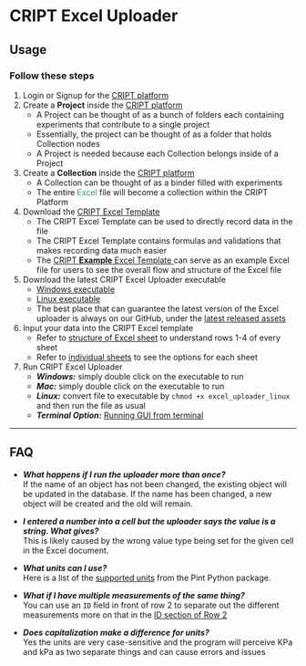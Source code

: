 # CRIPT Excel Uploader

## Usage

### Follow these steps

<ol id="usage-steps">
  <li>
    Login or Signup for the <a href="https://www.criptapp.org/" target="_blank">CRIPT platform</a>
  </li>
  <li>
    Create a <b>Project</b> inside the 
    <a href="https://www.criptapp.org/project" target="_blank">CRIPT platform</a>
    <ul>
      <li>
        A Project can be thought of as a bunch of folders each containing experiments that contribute to a single project
      </li>
      <li>
        Essentially, the project can be thought of as a folder that holds Collection nodes
      </li>
      <li>
        A Project is needed because each Collection belongs inside of a Project
      </li>
    </ul>
  </li>

  <li>
    Create a <b>Collection</b> inside the 
    <a href="https://www.criptapp.org/collection" target="_blank">CRIPT platform</a>
    <ul>
      <li>
        <!-- todo is this correct? -->
        A Collection can be thought of as a binder filled with experiments
      </li>
      <li>
        The entire <span style="color: #21a366">Excel</span> file will become a collection within the CRIPT Platform
      </li>
    </ul>
  </li>

  <li>
    Download the
    <a href="https://github.com/C-Accel-CRIPT/cript-excel-uploader/releases/latest/download/CRIPT_template.xlsx">
        CRIPT Excel Template
    </a>
    <ul>
      <li>
          The CRIPT Excel Template can be used to directly record data in the file
      </li>
      <li>
          The CRIPT Excel Template contains formulas and validations that makes recording data much easier
      </li>
      <li>
        The 
        <a href="https://github.com/C-Accel-CRIPT/cript-excel-uploader/releases/latest/download/Example_filled_CRIPT_template.xlsx">
          CRIPT <b>Example</b> Excel Template
        </a>
        can serve as an example Excel file for users to see the overall flow and structure of the Excel file
      </li>
    </ul>
  </li>
  <li>
    Download the latest CRIPT Excel Uploader executable
    <ul>
      <li>
        <a href="https://github.com/C-Accel-CRIPT/cript-excel-uploader/releases/latest/download/excel_uploader_gui_windows.exe">
          Windows executable
        </a>
      </li>
      <li>
        <a href="https://github.com/C-Accel-CRIPT/cript-excel-uploader/releases/latest/download/excel_uploader_gui_linux">
          Linux executable
        </a>
      </li>
      <li>
        The best place that can guarantee the latest version of the Excel uploader is always on our GitHub, under the 
        <a href="https://github.com/C-Accel-CRIPT/cript-excel-uploader/releases/latest">latest released assets</a>
      </li>
    </ul>
  <li>
    Input your data into the CRIPT Excel template
    <ul>
      <li>
        Refer to <a href="excel_rows" target="_blank">structure of Excel sheet</a> 
        to understand rows 1-4 of every sheet
      </li>
      <li>
        Refer to <a href="individual_sheets" target="_blank">individual sheets</a> to see the options for each sheet
      </li>
    </ul>
  </li>
  <li>
    Run CRIPT Excel Uploader
    <ul>
      <li>
        <b><em>Windows:</em></b> simply double click on the executable to run
      </li>
       <li>
        <b><em>Mac:</em></b> simply double click on the executable to run
      </li>
      <li>
        <b><em>Linux:</em></b> convert file to executable by <code>chmod +x excel_uploader_linux</code> and then run the file as usual
      </li>
      <li>
        <b><em>Terminal Option:</em></b>
        <a href="launch_gui_from_terminal.md">
          Running GUI from terminal
        </a>
      </li>
    </ul>
  </li>
</ol>

---

## FAQ

- **_What happens if I run the uploader more than once?_**  
  If the name of an object has not been changed, the existing object will be updated in the database. If the name has
  been changed, a new object will be created and the old will remain.

- **_I entered a number into a cell but the uploader says the value is a string. What gives?_**  
  This is likely caused by the wrong value type being set for the given cell in the Excel document.

- **_What units can I use?_**  
  Here is a list of the <a href="https://github.com/hgrecco/pint/blob/master/pint/default_en.txt" target="_blank">
  supported units</a>
  from the Pint Python package.

- **_What if I have multiple measurements of the same thing?_**  
  You can use an `ID` field in front of row 2 to separate out the different measurements more on that in
  the <a href="excel_rows/#id-optional" target="_blank">ID section of Row 2</a>

- **_Does capitalization make a difference for units?_**  
  Yes the units are very case-sensitive and the program will perceive KPa and kPa as two separate things and can cause
  errors and issues

<div style="margin-bottom: 5rem;"></div>
